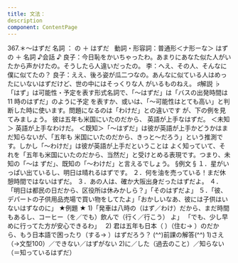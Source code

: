 ```yaml
---
title: 文法：
description
component: ContentPage
---
```



367.＊～はずだ
名詞 ： の ＋ はずだ  
動詞・形容詞：普通形＜ナ形ーな＞ はずの ＋ 名詞
♪会話 ♪
良子：今日恥をかいちゃったわ。あまりにあなた似た人がいたから声かけたの。そうしたら人違いだったの。
李：へえ、その人、そんなに僕に似てたの？
良子：ええ、後ろ姿が瓜二つなの。あんなに似ている人はめったにいないはずだけど、世の中にはそっくりな人 がいるものねえ。
♯解説 ♭
「はず」は可能性・予定を表す形式名詞で、「～はずだ」は「バスの出発時間は 11 時のはずだ」のように予定 を表すか、或いは、「～可能性はとても高い」と判断した時に使います。問題になるのは「わけだ」との違いです が、下の例を見てみましょう。
彼は五年も米国にいたのだから、 英語が上手なはずだ。 ＜未知＞
英語が上手なわけだ。 ＜既知＞「～はずだ」は彼が英語が上手かどうかはまだ知らないが、「五年も 米国にいたのだから、きっと～だろう」という推測です。しかし「～わけだ」は彼が英語が上手だということは よく知っていて、それを「五年も米国にいたのだから、当然だ」と受けとめる表現です。つまり、未知の「～は
ずだ」、既知の「～わけだ」と言えるでしょう。
§例文 §
１．星がいっぱい出ているし、明日は晴れるはずです。
２．何を油を売っている！まだ休憩時間ではないはずだ。
３．あの人は、確か大阪出身だったはずだよ。
４．「明日は都民の日だから、区役所は休みかしら？」「そのはずだよ」
５．「彼、デパートの子供用品売場で買い物をしてたよ」「おかしいなあ、彼には子供はいないはずなのに」
★例題 ★
1)「発車は八時の（はず／わけ）だから、まだ時間もあるし、コーヒー（を／でも）飲んで（行く／行こう）
よ」 「でも、少し早めに行ってた方が安心できるわ」  
2) 君は五年も日本（ ）（住む→ ）のだから、もう日本語で困ったり（する→ ）はずだろう？
(^^)前課の解答(^^)
1)さえ（→文型100）／できない／はずがない
2)に／した（過去のこと）／知らない（＝知っているはずだ）
